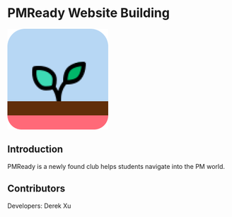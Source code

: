 # PMReady Website Building 

![pmready-logo](./pmready-logo.png)

## Introduction 
PMReady is a newly found club helps students navigate into the PM world.

## Contributors
Developers:	Derek Xu

